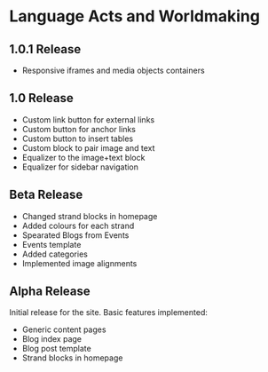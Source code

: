 # Language Acts and Worldmaking

## 1.0.1 Release
* Responsive iframes and media objects containers

## 1.0 Release
* Custom link button for external links
* Custom button for anchor links
* Custom button to insert tables
* Custom block to pair image and text
* Equalizer to the image+text block
* Equalizer for sidebar navigation

## Beta Release
* Changed strand blocks in homepage
* Added colours for each strand
* Spearated Blogs from Events
* Events template
* Added categories
* Implemented image alignments

## Alpha Release
Initial release for the site.
Basic features implemented:
* Generic content pages
* Blog index page
* Blog post template
* Strand blocks in homepage